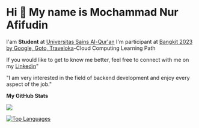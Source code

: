 Hi 👋 My name is Mochammad Nur Afifudin 
===============================
I'am **Student** at [Universitas Sains Al-Qur'an](https://unsiq.ac.id/)
I'm participant at [Bangkit 2023 by Google, Goto, Traveloka](https://www.dicoding.com/programs/bangkit)-Cloud Computing Learning Path

If you would like to get to know me better, feel free to connect with me on my [Linkedin](https://www.linkedin.com/in/mochammad-nur-afifudin-2b033617a/)"

"I am very interested in the field of backend development and enjoy every aspect of the job." 

<b>My GitHub Stats</b>

<a href="http://www.github.com/afifdgr"><img src="https://github-readme-streak-stats.herokuapp.com/?user=afifdgr&stroke=ffffff&background=1c1917&ring=0891b2&fire=0891b2&currStreakNum=ffffff&currStreakLabel=0891b2&sideNums=ffffff&sideLabels=ffffff&dates=ffffff&hide_border=true" /></a>

<a href="https://github.com/afifdgr" align="left"><img src="https://github-readme-stats.vercel.app/api/top-langs/?username=afifdgr&langs_count=10&title_color=0891b2&text_color=ffffff&icon_color=0891b2&bg_color=1c1917&hide_border=true&locale=en&custom_title=Top%20%Languages" alt="Top Languages" /></a>
